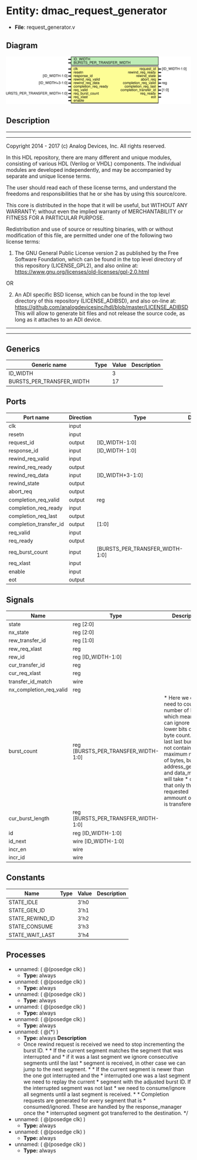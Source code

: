 # Entity: dmac_request_generator

- **File**: request_generator.v
## Diagram

![Diagram](request_generator.svg "Diagram")
## Description

 ***************************************************************************
 ***************************************************************************
 Copyright 2014 - 2017 (c) Analog Devices, Inc. All rights reserved.

 In this HDL repository, there are many different and unique modules, consisting
 of various HDL (Verilog or VHDL) components. The individual modules are
 developed independently, and may be accompanied by separate and unique license
 terms.

 The user should read each of these license terms, and understand the
 freedoms and responsibilities that he or she has by using this source/core.

 This core is distributed in the hope that it will be useful, but WITHOUT ANY
 WARRANTY; without even the implied warranty of MERCHANTABILITY or FITNESS FOR
 A PARTICULAR PURPOSE.

 Redistribution and use of source or resulting binaries, with or without modification
 of this file, are permitted under one of the following two license terms:

   1. The GNU General Public License version 2 as published by the
      Free Software Foundation, which can be found in the top level directory
      of this repository (LICENSE_GPL2), and also online at:
      <https://www.gnu.org/licenses/old-licenses/gpl-2.0.html>

 OR

   2. An ADI specific BSD license, which can be found in the top level directory
      of this repository (LICENSE_ADIBSD), and also on-line at:
      https://github.com/analogdevicesinc/hdl/blob/master/LICENSE_ADIBSD
      This will allow to generate bit files and not release the source code,
      as long as it attaches to an ADI device.

 ***************************************************************************
 ***************************************************************************

## Generics

| Generic name              | Type | Value | Description |
| ------------------------- | ---- | ----- | ----------- |
| ID_WIDTH                  |      | 3     |             |
| BURSTS_PER_TRANSFER_WIDTH |      | 17    |             |
## Ports

| Port name              | Direction | Type                            | Description |
| ---------------------- | --------- | ------------------------------- | ----------- |
| clk                    | input     |                                 |             |
| resetn                 | input     |                                 |             |
| request_id             | output    | [ID_WIDTH-1:0]                  |             |
| response_id            | input     | [ID_WIDTH-1:0]                  |             |
| rewind_req_valid       | input     |                                 |             |
| rewind_req_ready       | output    |                                 |             |
| rewind_req_data        | input     | [ID_WIDTH+3-1:0]                |             |
| rewind_state           | output    |                                 |             |
| abort_req              | output    |                                 |             |
| completion_req_valid   | output    | reg                             |             |
| completion_req_ready   | input     |                                 |             |
| completion_req_last    | output    |                                 |             |
| completion_transfer_id | output    | [1:0]                           |             |
| req_valid              | input     |                                 |             |
| req_ready              | output    |                                 |             |
| req_burst_count        | input     | [BURSTS_PER_TRANSFER_WIDTH-1:0] |             |
| req_xlast              | input     |                                 |             |
| enable                 | input     |                                 |             |
| eot                    | output    |                                 |             |
## Signals

| Name                    | Type                                | Description                                                                                                                                                                                                                                                                                                     |
| ----------------------- | ----------------------------------- | --------------------------------------------------------------------------------------------------------------------------------------------------------------------------------------------------------------------------------------------------------------------------------------------------------------- |
| state                   | reg [2:0]                           |                                                                                                                                                                                                                                                                                                                 |
| nx_state                | reg [2:0]                           |                                                                                                                                                                                                                                                                                                                 |
| rew_transfer_id         | reg [1:0]                           |                                                                                                                                                                                                                                                                                                                 |
| rew_req_xlast           | reg                                 |                                                                                                                                                                                                                                                                                                                 |
| rew_id                  | reg [ID_WIDTH-1:0]                  |                                                                                                                                                                                                                                                                                                                 |
| cur_transfer_id         | reg                                 |                                                                                                                                                                                                                                                                                                                 |
| cur_req_xlast           | reg                                 |                                                                                                                                                                                                                                                                                                                 |
| transfer_id_match       | wire                                |                                                                                                                                                                                                                                                                                                                 |
| nx_completion_req_valid | reg                                 |                                                                                                                                                                                                                                                                                                                 |
| burst_count             | reg [BURSTS_PER_TRANSFER_WIDTH-1:0] |   * Here we only need to count the number of bursts, which means we can ignore  * the lower bits of the byte count. The last last burst may not contain the  * maximum number of bytes, but the address_generator and data_mover will take  * care that only the requested ammount of bytes is transfered.  */  |
| cur_burst_length        | reg [BURSTS_PER_TRANSFER_WIDTH-1:0] |                                                                                                                                                                                                                                                                                                                 |
| id                      | reg [ID_WIDTH-1:0]                  |                                                                                                                                                                                                                                                                                                                 |
| id_next                 | wire [ID_WIDTH-1:0]                 |                                                                                                                                                                                                                                                                                                                 |
| incr_en                 | wire                                |                                                                                                                                                                                                                                                                                                                 |
| incr_id                 | wire                                |                                                                                                                                                                                                                                                                                                                 |
## Constants

| Name            | Type | Value | Description |
| --------------- | ---- | ----- | ----------- |
| STATE_IDLE      |      | 3'h0  |             |
| STATE_GEN_ID    |      | 3'h1  |             |
| STATE_REWIND_ID |      | 3'h2  |             |
| STATE_CONSUME   |      | 3'h3  |             |
| STATE_WAIT_LAST |      | 3'h4  |             |
## Processes
- unnamed: ( @(posedge clk) )
  - **Type:** always
- unnamed: ( @(posedge clk) )
  - **Type:** always
- unnamed: ( @(posedge clk) )
  - **Type:** always
- unnamed: ( @(posedge clk) )
  - **Type:** always
- unnamed: ( @(posedge clk) )
  - **Type:** always
- unnamed: ( @(*) )
  - **Type:** always
**Description**
  * Once rewind request is received we need to stop incrementing the burst ID.  *  * If the current segment matches the segment that was interrupted and  * if it was a last segment we ignore consecutive segments until the last  * segment is received, in other case we can jump to the next segment.  *  * If the current segment is newer than the one got interrupted and the  * interrupted one was a last segment we need to replay the current  * segment with the adjusted burst ID. If the interrupted segment was not last  * we need to consume/ignore all segments until a last segment is received.  *  * Completion requests are generated for every segment that is  * consumed/ignored. These are handled by the response_manager once the  * interrupted segment got transferred to the destination.  */ 
- unnamed: ( @(posedge clk) )
  - **Type:** always
- unnamed: ( @(posedge clk) )
  - **Type:** always
- unnamed: ( @(posedge clk) )
  - **Type:** always
